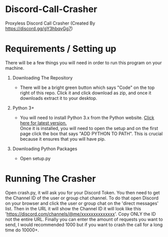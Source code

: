 # Discord-Call-Crasher
Proxyless Discord Call Crasher (Created By https://discord.gg/gY3hbqyGg7)

# Requirements / Setting up
There will be a few things you will need in order to run this program on your machine.
1. Downloading The Repository
   - There will be a bright green button which says "Code" on the top right of this repo. Click it and click download as zip, and once it downloads extract it to your desktop.
 
2. Python 3+
   - You will need to install Python 3.x from the Python website. [Click here for latest version.](https://www.python.org/ftp/python/3.10.0/python-3.10.0-amd64.exe)  
   Once it is installed, you will need to open the setup and on the first page click the box that says "ADD PYTHON TO PATH". This is crucial because it ensures that you will have pip.

3. Downloading Python Packages
   - Open setup.py

# Running The Crasher
Open crash.py, it will ask you for your Discord Token. You then need to get the Channel ID of the user or group chat channel. To do that open Discord on your browser and click the user or group chat on the 'direct messages' list. Then in the URL it will show the Channel ID it will look like this 'https://discord.com/channels/@me/xxxxxxxxxxxxxx'. Copy ONLY the ID not the entire URL. Finally you can enter the amount of requests you want to send, I would recommended 1000 but if you want to crash the call for a long time do 10000+.
